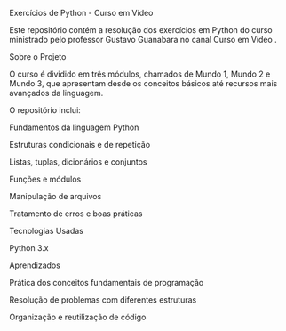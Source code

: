 Exercícios de Python - Curso em Vídeo

Este repositório contém a resolução dos exercícios em Python do curso ministrado pelo professor Gustavo Guanabara no canal Curso em Vídeo
.

Sobre o Projeto

O curso é dividido em três módulos, chamados de Mundo 1, Mundo 2 e Mundo 3, que apresentam desde os conceitos básicos até recursos mais avançados da linguagem.

O repositório inclui:

Fundamentos da linguagem Python

Estruturas condicionais e de repetição

Listas, tuplas, dicionários e conjuntos

Funções e módulos

Manipulação de arquivos

Tratamento de erros e boas práticas

Tecnologias Usadas

Python 3.x

Aprendizados

Prática dos conceitos fundamentais de programação

Resolução de problemas com diferentes estruturas

Organização e reutilização de código
